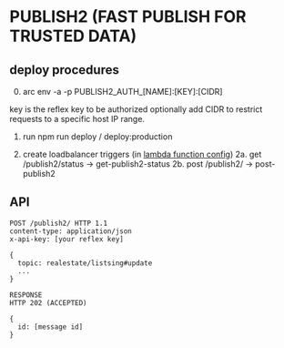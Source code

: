 # PUBLISH2 (FAST PUBLISH FOR TRUSTED DATA)


## deploy procedures

  0. arc env -a -p PUBLISH2_AUTH_[NAME]:[KEY]:[CIDR]

  key is the reflex key to be authorized
  optionally add CIDR to restrict requests to a specific host IP range.

  1. run npm run deploy / deploy:production

  2. create loadbalancer triggers (in [lambda function config](https://us-west-2.console.aws.amazon.com/lambda/home?region=us-west-2#/functions))
      2a. get /publish2/status -> get-publish2-status
      2b. post /publish2/ -> post-publish2


## API

```http
POST /publish2/ HTTP 1.1
content-type: application/json
x-api-key: [your reflex key]

{
  topic: realestate/listsing#update
  ...
}

RESPONSE
HTTP 202 (ACCEPTED)

{
  id: [message id]
}
```